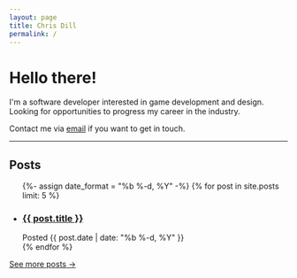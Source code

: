 ```yaml
---
layout: page
title: Chris Dill
permalink: /
---
```


# Hello there!

I'm a software developer interested in game development and design. Looking for opportunities to progress my career in the industry.

Contact me via [email](mailto:chris.rj.dill@gmail.com) if you want to get in touch.

<hr>
<div class="posts">
  <h2>Posts</h2>
  <ul class="post-list">
    {%- assign date_format = "%b %-d, %Y" -%}
    {% for post in site.posts limit: 5 %}
    <li class="post">
      <h3 class="post-link"><a href="{{ post.url | prepend: site.baseurl }}">{{ post.title }}</a></h3>
      <span class="post-meta">Posted {{ post.date | date: "%b %-d, %Y" }}</span>
    </li>
    {% endfor %}
  </ul>
  <a href="blog">See more posts &rarr;</a>
</div>
